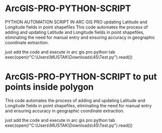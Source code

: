 # ArcGIS-PRO-PYTHON-SCRIPT
PYTHON AUTOMATION SCRIPT IN ARC GIS PRO updating Latitude and Longitude fields in point shapefiles
This code automates the process of adding and updating Latitude and Longitude fields in point shapefiles,
eliminating the need for manual entry and ensuring accuracy in geographic coordinate extraction.

just add the code and execute in arc gis pro python tab
exec(open(r"C:\Users\MUSTAK\Downloads\45\Test.py").read())


# ArcGIS-PRO-PYTHON-SCRIPT to put points inside polygon
This code automates the process of adding and updating Latitude and Longitude fields in point shapefiles,
eliminating the need for manual entry and ensuring accuracy in geographic coordinate extraction.

just add the code and execute in arc gis pro python tab
exec(open(r"C:\Users\MUSTAK\Downloads\45\Test.py").read())
